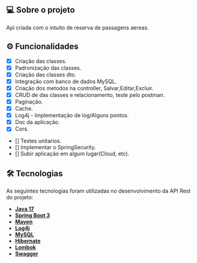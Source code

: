 ## 💻 Sobre o projeto

Api criada com o intuito de reserva de passagens aereas.

## ⚙️ Funcionalidades
- [x] Criação das classes.
- [x] Padronização das classes.
- [x] Criação das classes dto.
- [x] Integração com banco de dados MySQL.
- [x] Criação dos metodos na controller, Salvar,Editar,Excluir.
- [x] CRUD de das classes e relacionamento, teste pelo postman.
- [x] Paginação.
- [x] Cache.
- [x] Log4j - Implementação de log/Alguns pontos.
- [x] Doc da aplicação.
- [x] Cors.
- [] Testes unitarios.
- [] Implementar o SpringSecurity.
- [] Subir aplicação em algum lugar(Cloud, etc).

## 🛠 Tecnologias

As seguintes tecnologias foram utilizadas no desenvolvimento da API Rest do projeto:

- **[Java 17](https://www.oracle.com/java)**
- **[Spring Boot 3](https://spring.io/projects/spring-boot)**
- **[Maven](https://maven.apache.org)**
- **[Log4j](https://mvnrepository.com/artifact/org.apache.logging.log4j/log4j-core)**
- **[MySQL](https://www.mysql.com)**
- **[Hibernate](https://hibernate.org)**
- **[Lombok](https://projectlombok.org)**
- **[Swagger](https://swagger.io/docs/specification/about/)**